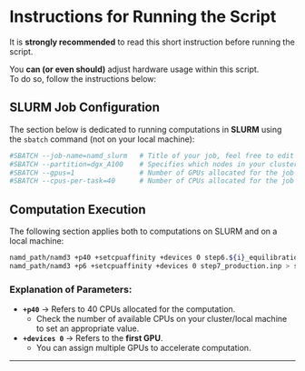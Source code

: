 # Instructions for Running the Script  

It is **strongly recommended** to read this short instruction before running the script.  

You **can (or even should)** adjust hardware usage within this script.  
To do so, follow the instructions below:  

## **SLURM Job Configuration**  

The section below is dedicated to running computations in **SLURM** using the `sbatch` command (not on your local machine):  

```bash
#SBATCH --job-name=namd_slurm   # Title of your job, feel free to edit  
#SBATCH --partition=dgx_A100    # Specifies which nodes in your cluster are used for computing  
#SBATCH --gpus=1                # Number of GPUs allocated for the job  
#SBATCH --cpus-per-task=40      # Number of CPUs allocated for the job  
```

## **Computation Execution**  

The following section applies both to computations on SLURM and on a local machine:  

```bash
namd_path/namd3 +p40 +setcpuaffinity +devices 0 step6.${i}_equilibration.inp > step6.${i}_equilibration.out && \
namd_path/namd3 +p6 +setcpuaffinity +devices 0 step7_production.inp > step7_production.out
```

### **Explanation of Parameters:**  
- **`+p40`** → Refers to 40 CPUs allocated for the computation.  
  - Check the number of available CPUs on your cluster/local machine to set an appropriate value.  
- **`+devices 0`** → Refers to the **first GPU**.  
  - You can assign multiple GPUs to accelerate computation.  

---
